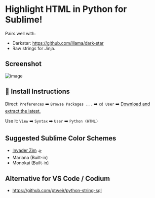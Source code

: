 # Highlight HTML in Python for Sublime!
Pairs well with:
* Darkstar: https://github.com/lllama/dark-star
* Raw strings for Jinja.

## Screenshot

![image](https://user-images.githubusercontent.com/24665/183111942-9d6e8dc7-6b82-47fb-9492-07d25ffc6523.png)

## 🚨 Install Instructions

Direct: `Preferences` ➡️ `Browse Packages ...` ➡️ `cd User` ➡️ [Download and extract the latest.](https://github.com/gnat/sublime-python-html/archive/refs/heads/main.zip)

Use it: `View` ➡️ `Syntax` ➡️ `User` ➡️ `Python (HTML)`

## Suggested Sublime Color Schemes

* [Invader Zim](https://github.com/gnat/sublime-invader-zim) 🛸
* Mariana (Built-in)
* Monokai (Built-in)

## Alternative for VS Code / Codium

* https://github.com/ptweir/python-string-sql
